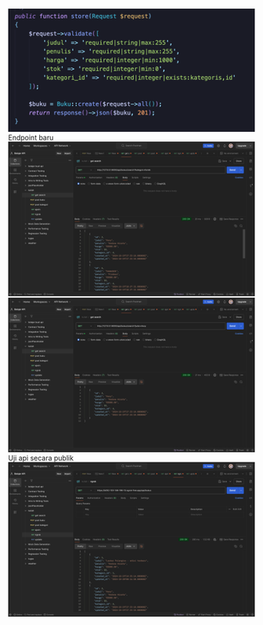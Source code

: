 ![Menambahkan validasi](image-3.png)
Endpoint baru
![endpoint search kategori](image.png)
![endpoint search judul](image-1.png)
Uji api secara publik
![menggunakan ngrok](image-2.png)

